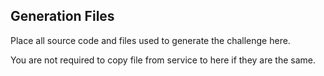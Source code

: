 ## Generation Files
Place all source code and files used to generate the challenge here.

You are not required to copy file from service to here if they are the same.
